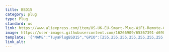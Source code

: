 ```yaml
---
title: BSD15
category: plug
type: Plug
standard: us
link: https://www.aliexpress.com/item/US-UK-EU-Smart-Plug-WiFi-Remote-Control-with-Alexa-Timing-on-off-The-Power-Samrt/32963187986.html?spm=a2g0s.9042311.0.0.27424c4dxoirjt
image: https://user-images.githubusercontent.com/16266909/65367391-d6986b00-dbfe-11e9-853e-9566447e425f.png
template: '{"NAME":"TuyaPlugBSD15","GPIO":[255,255,255,255,255,255,255,255,21,17,56,255,255],"FLAG":1,"BASE":18}'
link_alt: 
---
```









